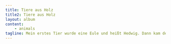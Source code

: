 ```yaml
---
title: Tiere aus Holz
title2: Tiere aus Holz
layout: album
content:
    - animals
tagline: Mein erstes Tier wurde eine Eule und heißt Hedwig. Dann kam der Fisch und die Katze.
---
```


